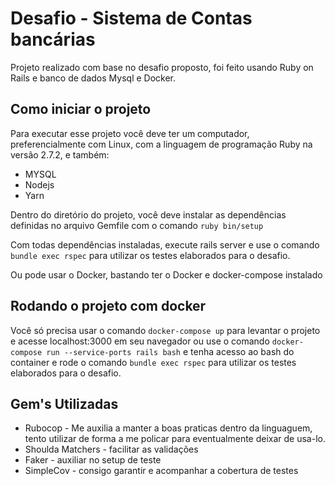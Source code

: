 # Desafio - Sistema de Contas bancárias
Projeto realizado com base no desafio proposto, foi feito usando Ruby on Rails e banco de dados Mysql e Docker.

## Como iniciar o projeto
Para executar esse projeto você deve ter um computador, preferencialmente com Linux, com a linguagem de programação Ruby na versão 2.7.2, e também:

- MYSQL
- Nodejs
- Yarn

Dentro do diretório do projeto, você deve instalar as dependências definidas no arquivo Gemfile com o comando `ruby bin/setup`

Com todas dependências instaladas, execute rails server e use o comando `bundle exec rspec` para utilizar os testes elaborados para o desafio.

Ou pode usar o Docker, bastando ter o Docker e docker-compose instalado

## Rodando o projeto com docker

Você só precisa usar o comando `docker-compose up` para levantar o projeto e acesse localhost:3000 em seu navegador ou  use o comando `docker-compose run --service-ports rails bash` e tenha acesso ao bash do container e rode o comando `bundle exec rspec` para utilizar os testes elaborados para o desafio.

## Gem's Utilizadas

- Rubocop - Me auxilia a manter a boas praticas dentro da linguaguem, tento utilizar de forma a me policar para eventualmente deixar de usa-lo.
- Shoulda Matchers - facilitar as validações
- Faker - auxiliar no setup de teste
- SimpleCov - consigo garantir e acompanhar a cobertura de testes